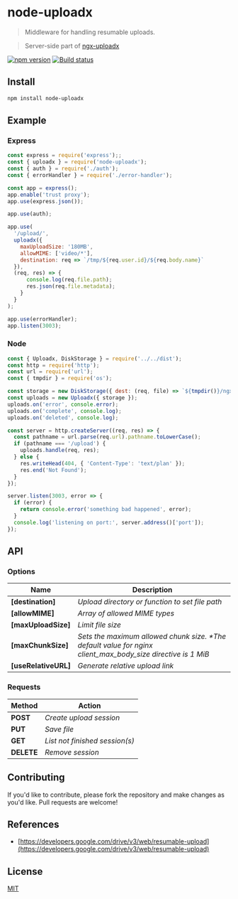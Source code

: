 # node-uploadx

> Middleware for handling resumable uploads.

> Server-side part of [ngx-uploadx](https://github.com/kukhariev/ngx-uploadx)

[![npm version][npm-image]][npm-url]
[![Build status][travis-image]][travis-url]

## Install

```sh
npm install node-uploadx
```

## Example

### Express

```js
const express = require('express');;
const { uploadx } = require('node-uploadx');
const { auth } = require('./auth');
const { errorHandler } = require('./error-handler');

const app = express();
app.enable('trust proxy');
app.use(express.json());

app.use(auth);

app.use(
  '/upload/',
  uploadx({
    maxUploadSize: '180MB',
    allowMIME: ['video/*'],
    destination: req => `/tmp/${req.user.id}/${req.body.name}`
  }),
  (req, res) => {
      console.log(req.file.path);
      res.json(req.file.metadata);
    }
  }
);

app.use(errorHandler);
app.listen(3003);
```

### Node

```js
const { Uploadx, DiskStorage } = require('../../dist');
const http = require('http');
const url = require('url');
const { tmpdir } = require('os');

const storage = new DiskStorage({ dest: (req, file) => `${tmpdir()}/ngx/${file.filename}` });
const uploads = new Uploadx({ storage });
uploads.on('error', console.error);
uploads.on('complete', console.log);
uploads.on('deleted', console.log);

const server = http.createServer((req, res) => {
  const pathname = url.parse(req.url).pathname.toLowerCase();
  if (pathname === '/upload') {
    uploads.handle(req, res);
  } else {
    res.writeHead(404, { 'Content-Type': 'text/plan' });
    res.end('Not Found');
  }
});

server.listen(3003, error => {
  if (error) {
    return console.error('something bad happened', error);
  }
  console.log('listening on port:', server.address()['port']);
});
```

## API

### Options

| Name                 | Description                                                                                                  |
| -------------------- | ------------------------------------------------------------------------------------------------------------ |
| **[destination]**    | _Upload directory or function to set file path_                                                              |
| **[allowMIME]**      | _Array of allowed MIME types_                                                                                |
| **[maxUploadSize]**  | _Limit file size_                                                                                            |
| **[maxChunkSize]**   | _Sets the maximum allowed chunk size. \*The default value for nginx client_max_body_size directive is 1 MiB_ |
| **[useRelativeURL]** | _Generate relative upload link_                                                                              |

### Requests

| Method     | Action                         |
| ---------- | ------------------------------ |
| **POST**   | _Create upload session_        |
| **PUT**    | _Save file_                    |
| **GET**    | _List not finished session(s)_ |
| **DELETE** | _Remove session_               |

## Contributing

If you'd like to contribute, please fork the repository and make changes as you'd like.
Pull requests are welcome!

## References

- [https://developers.google.com/drive/v3/web/resumable-upload](https://developers.google.com/drive/v3/web/resumable-upload)

## License

[MIT](LICENSE)

[npm-image]: https://img.shields.io/npm/v/node-uploadx.svg
[npm-url]: https://www.npmjs.com/package/node-uploadx
[travis-image]: https://img.shields.io/travis/kukhariev/node-uploadx/master.svg
[travis-url]: https://travis-ci.org/kukhariev/node-uploadx
